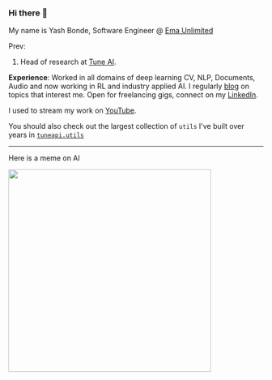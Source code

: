 ### Hi there 👋

My name is Yash Bonde, Software Engineer @ [Ema Unlimited](https://ema.co)

Prev:
1. Head of research at [Tune AI](https://tunehq.ai).

**Experience**: Worked in all domains of deep learning CV, NLP, Documents, Audio and now working in RL and industry applied AI. I regularly [blog](https://yashbonde.github.io/musings.html) on topics that interest me. Open for freelancing gigs, connect on my [LinkedIn](https://www.linkedin.com/in/yash-bonde/).

I used to stream my work on [YouTube](https://www.youtube.com/playlist?list=PLDwlXbwbl9GN4byp44SmqzrRGwHNbUqg3).

You should also check out the largest collection of `utils` I've built over years in [`tuneapi.utils`](https://github.com/NimbleBoxAI/tuneapi/tree/main/tuneapi/utils)

<hr>

Here is a meme on AI

<img src="https://i.imgur.com/NFe4C3U.jpg" height=400px>
